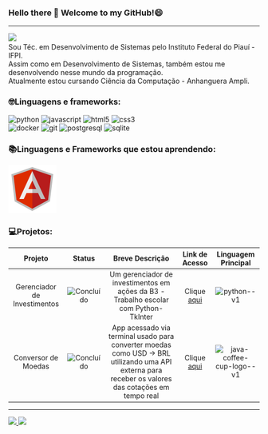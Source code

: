 ### Hello there 👋 Welcome to my GitHub!😄
---
![](https://komarev.com/ghpvc/?username=SrJohn369&style=for-the-badge)  
Sou Téc. em Desenvolvimento de Sistemas pelo Instituto Federal do Piauí - IFPI.  
Assim como em Desenvolvimento de Sistemas, também estou me desenvolvendo nesse mundo da programação.  
Atualmente estou cursando Ciência da Computação - Anhanguera Ampli.

### 🤓Linguagens e frameworks:  
![python](https://img.shields.io/badge/python-%233776AB?style=for-the-badge&logo=python&logoColor=yellow)
![javascript](https://img.shields.io/badge/javascript-%23F7DF1E?style=for-the-badge&logo=javascript&logoColor=black)
![html5](https://img.shields.io/badge/html5-%23E34F26?style=for-the-badge&logo=html5&logoColor=black)
![css3](https://img.shields.io/badge/css3-%231572B6?style=for-the-badge&logo=css3&logoColor=black)  
![docker](https://img.shields.io/badge/docker-%232496ED?style=for-the-badge&logo=docker&logoColor=black)
![git](https://img.shields.io/badge/git-%23F05032?style=for-the-badge&logo=git&logoColor=black)
![postgresql](https://img.shields.io/badge/postgresql-%234169E1?style=for-the-badge&logo=postgresql&logoColor=white)
![sqlite](https://img.shields.io/badge/sqlite-%23003B57?style=for-the-badge&logo=sqlite)  
### :books:Linguagens e Frameworks que estou aprendendo:  
[<img src="svg/angular.svg" alt="">](https://angular.io/docs)
### :computer:Projetos:
| Projeto | Status | Breve Descrição | Link de Acesso | Linguagem Principal |
| :---: |  :---: |  :---: | :---: | :---: |
| Gerenciador de Investimentos | ![Concluído](http://img.shields.io/static/v1?label=&message=CONCLUÍDO&color=GREEN&style=for-the-badge) | Um gerenciador de investimentos em ações da B3 - Trabalho escolar com Python-TkInter | Clique [aqui](https://github.com/SrJohn369/Gerenciador-de-investiments---Trabalho-escolar) | <img width="38" height="38" src="https://img.icons8.com/color/48/python--v1.png" alt="python--v1"/>
| Conversor de Moedas | ![Concluído](http://img.shields.io/static/v1?label=&message=CONCLUÍDO&color=GREEN&style=for-the-badge) | App acessado via terminal usado para converter moedas como USD -> BRL utilizando uma API externa para receber os valores das cotações em tempo real | Clique [aqui](https://github.com/SrJohn369/Java-Conversor-de-Moedas-Challenge/tree/main) | <img width="48" height="48" src="https://img.icons8.com/color/48/java-coffee-cup-logo--v1.png" alt="java-coffee-cup-logo--v1"/>

----
<div>
  <a href="https://github.com/SrJohn369">
  <img loading="lazy" height="180em" src="https://github-readme-stats.vercel.app/api/top-langs/?username=SrJohn369&layout=compact&langs_count=7&theme=codeSTACKr"/>
  <img loading="lazy" height="180em" src="https://github-readme-stats.vercel.app/api?username=SrJohn369&show_icons=true&theme=codeSTACKr&include_all_commits=true&count_private=true"/>
</div>
